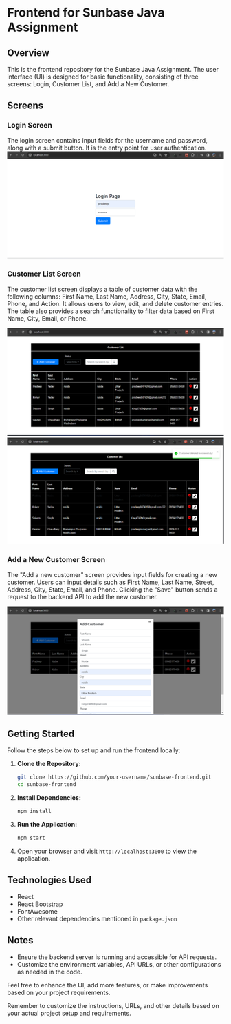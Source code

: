# Frontend for Sunbase Java Assignment

## Overview
This is the frontend repository for the Sunbase Java Assignment. The user interface (UI) is designed for basic functionality, consisting of three screens: Login, Customer List, and Add a New Customer.

## Screens

### Login Screen
The login screen contains input fields for the username and password, along with a submit button. It is the entry point for user authentication.
![Project Screenshot 1](./project-screenshot-1.png)

### Customer List Screen
The customer list screen displays a table of customer data with the following columns: First Name, Last Name, Address, City, State, Email, Phone, and Action. It allows users to view, edit, and delete customer entries. The table also provides a search functionality to filter data based on First Name, City, Email, or Phone.

![Project Screenshot 2](./project-screenshot-2.1.png)
![Project Screenshot 3](./project-screenshot-2.png)

### Add a New Customer Screen
The "Add a new customer" screen provides input fields for creating a new customer. Users can input details such as First Name, Last Name, Street, Address, City, State, Email, and Phone. Clicking the "Save" button sends a request to the backend API to add the new customer.

![Project Screenshot 4](./project-screenshot-3.png)

## Getting Started
Follow the steps below to set up and run the frontend locally:

1. **Clone the Repository:**
    ```bash
    git clone https://github.com/your-username/sunbase-frontend.git
    cd sunbase-frontend
    ```

2. **Install Dependencies:**
    ```bash
    npm install
    ```

3. **Run the Application:**
    ```bash
    npm start
    ```

4. Open your browser and visit `http://localhost:3000` to view the application.

## Technologies Used
- React
- React Bootstrap
- FontAwesome
- Other relevant dependencies mentioned in `package.json`

## Notes
- Ensure the backend server is running and accessible for API requests.
- Customize the environment variables, API URLs, or other configurations as needed in the code.

Feel free to enhance the UI, add more features, or make improvements based on your project requirements.

Remember to customize the instructions, URLs, and other details based on your actual project setup and requirements.
